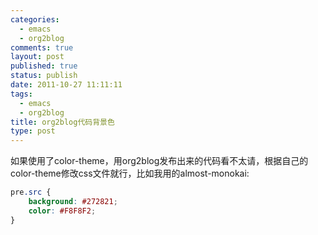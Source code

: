 ```yaml
--- 
categories: 
  - emacs
  - org2blog
comments: true
layout: post
published: true
status: publish
date: 2011-10-27 11:11:11
tags: 
  - emacs
  - org2blog
title: org2blog代码背景色
type: post
---
```


如果使用了color-theme，用org2blog发布出来的代码看不太请，根据自己的color-theme修改css文件就行，比如我用的almost-monokai:

```css
pre.src {
    background: #272821;
    color: #F8F8F2;
}
```
      

